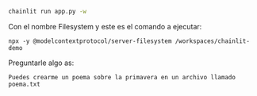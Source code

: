 ```bash
chainlit run app.py -w
```

Con el nombre Filesystem y este es el comando a ejecutar:

````
npx -y @modelcontextprotocol/server-filesystem /workspaces/chainlit-demo
````

Preguntarle algo as:

```
Puedes crearme un poema sobre la primavera en un archivo llamado poema.txt
```
